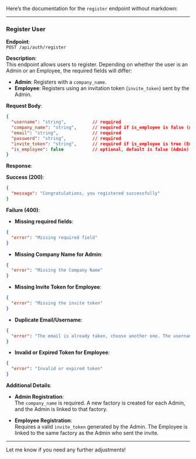 Here’s the documentation for the `register` endpoint without markdown:

---

### Register User

**Endpoint**:  
`POST /api/auth/register`

**Description**:  
This endpoint allows users to register. Depending on whether the user is an Admin or an Employee, the required fields will differ:
- **Admin**: Registers with a `company_name`.
- **Employee**: Registers using an invitation token (`invite_token`) sent by the Admin.

**Request Body**:

```json
{
  "username": "string",          // required
  "company_name": "string",      // required if is_employee is false (Admin)
  "email": "string",             // required
  "password": "string",          // required
  "invite_token": "string",      // required if is_employee is true (Employee)
  "is_employee": false           // optional, default is false (Admin)
}
```

**Response**:

**Success (200)**:

```json
{
  "message": "Congratulations, you registered successfully"
}
```

**Failure (400)**:

- **Missing required fields**:

```json
{
  "error": "Missing required field"
}
```

- **Missing Company Name for Admin**:

```json
{
  "error": "Missing the Company Name"
}
```

- **Missing Invite Token for Employee**:

```json
{
  "error": "Missing the invite token"
}
```

- **Duplicate Email/Username**:

```json
{
  "error": "The email is already taken, choose another one. The username is already taken, choose another one."
}
```

- **Invalid or Expired Token for Employee**:

```json
{
  "error": "Invalid or expired token"
}
```

**Additional Details**:
- **Admin Registration**:  
  The `company_name` is required. A new factory is created for each Admin, and the Admin is linked to that factory.
  
- **Employee Registration**:  
  Requires a valid `invite_token` generated by the Admin. The Employee is linked to the same factory as the Admin who sent the invite.

--- 

Let me know if you need any further adjustments!